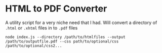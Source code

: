 # HTML to PDF Converter
A utility script for a very niche need that I had.
Will convert a directory of `.html` or `.xhtml` files in to `.pdf` files

```
node index.js --directory /path/to/htmlfiles --output /path/to/outputfile.pdf --css path/to/optional/css /path/to/optional/css2...
```